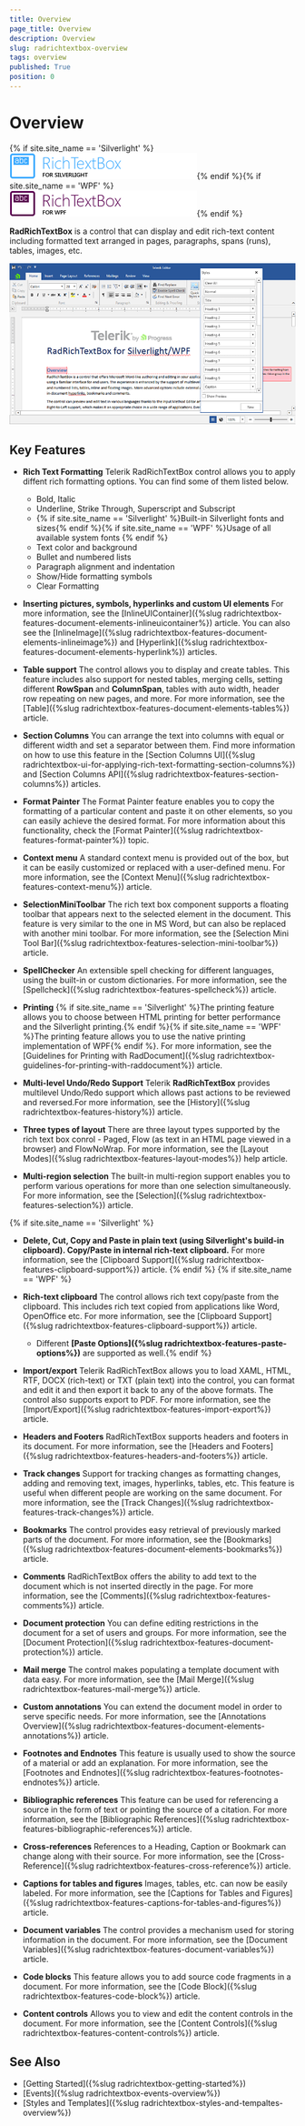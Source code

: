 ```yaml
---
title: Overview
page_title: Overview
description: Overview
slug: radrichtextbox-overview
tags: overview
published: True
position: 0
---
```


# Overview

{% if site.site_name == 'Silverlight' %}![](images/RadRichTextBox_overview_sl_01.png){% endif %}{% if site.site_name == 'WPF' %}![](images/RadRichTextBox_overview_wpf_01.png){% endif %}

__RadRichTextBox__ is a control that can display and edit rich-text content including formatted text arranged in pages, paragraphs, spans (runs), tables, images, etc.

![Rad Rich Text Box Overview 03](images/RadRichTextBox_Overview_03.png)

## Key Features

* __Rich Text Formatting__
	Telerik RadRichTextBox control allows you to apply diffent rich formatting options. You can find some of them listed below.	
	* Bold, Italic
	* Underline, Strike Through, Superscript and Subscript
	* {% if site.site_name == 'Silverlight' %}Built-in Silverlight fonts and sizes{% endif %}{% if site.site_name == 'WPF' %}Usage of all available system fonts {% endif %}
	* Text color and background
	* Bullet and numbered lists
	* Paragraph alignment and indentation
	* Show/Hide formatting symbols
	* Clear Formatting 

* __Inserting pictures, symbols, hyperlinks and custom UI elements__
	For more information, see the [InlineUIContainer]({%slug radrichtextbox-features-document-elements-inlineuicontainer%}) article. You can also see the [InlineImage]({%slug radrichtextbox-features-document-elements-inlineimage%}) and [Hyperlink]({%slug radrichtextbox-features-document-elements-hyperlink%}) articles.

* __Table support__
	The control allows you to display and create tables. This feature includes also support for nested tables, merging cells, setting different __RowSpan__ and __ColumnSpan__, tables with auto width, header row repeating on new pages, and more. For more information, see the [Table]({%slug radrichtextbox-features-document-elements-tables%}) article.

* __Section Columns__
	You can arrange the text into columns with equal or different width and set a separator between them. Find more information on how to use this feature in the [Section Columns UI]({%slug radrichtextbox-ui-for-applying-rich-text-formatting-section-columns%}) and [Section Columns API]({%slug radrichtextbox-features-section-columns%}) articles.

* __Format Painter__
	The Format Painter feature enables you to copy the formatting of a particular content and paste it on other elements, so you can easily achieve the desired format. For more information about this functionality, check the [Format Painter]({%slug radrichtextbox-features-format-painter%}) topic.

* __Context menu__
	A standard context menu is provided out of the box, but it can be easily customized or replaced with a user-defined menu. For more information, see the [Context Menu]({%slug radrichtextbox-features-context-menu%}) article.

* __SelectionMiniToolbar__
	The rich text box component supports a floating toolbar that appears next to the selected element in the document. This feature is very similar to the one in MS Word, but can also be replaced with another mini toolbar. For more information, see the [Selection Mini Tool Bar]({%slug radrichtextbox-features-selection-mini-toolbar%}) article.

* __SpellChecker__
	An extensible spell checking for different languages, using the built-in or custom dictionaries. For more information, see the [Spellcheck]({%slug radrichtextbox-features-spellcheck%}) article.

* __Printing__
	{% if site.site_name == 'Silverlight' %}The printing feature allows you to choose between HTML printing for better performance and the Silverlight printing.{% endif %}{% if site.site_name == 'WPF' %}The printing feature allows you to use the native printing implementation of WPF{% endif %}. For more information, see the [Guidelines for Printing with RadDocument]({%slug radrichtextbox-guidelines-for-printing-with-raddocument%}) article.

* __Multi-level Undo/Redo Support__
	Telerik __RadRichTextBox__ provides multilevel Undo/Redo support which allows past actions to be reviewed and reversed.For more information, see the [History]({%slug radrichtextbox-features-history%}) article.

* __Three types of layout__
	There are three layout types supported by the rich text box conrol - Paged, Flow (as text in an HTML page viewed in a browser) and FlowNoWrap. For more information, see the [Layout Modes]({%slug radrichtextbox-features-layout-modes%}) help article.

* __Multi-region selection__
	The built-in multi-region support enables you to perform various operations for more than one selection simultaneously. For more information, see the [Selection]({%slug radrichtextbox-features-selection%}) article.

{% if site.site_name == 'Silverlight' %}
* __Delete, Cut, Copy and Paste in plain text (using Silverlight's build-in clipboard). Copy/Paste in internal rich-text clipboard.__ For more information, see the [Clipboard Support]({%slug radrichtextbox-features-clipboard-support%}) article.
{% endif %}
{% if site.site_name == 'WPF' %}
* __Rich-text clipboard__
    The control allows rich text copy/paste from the clipboard. This includes rich text copied from applications like Word, OpenOffice etc. For more information, see the [Clipboard Support]({%slug radrichtextbox-features-clipboard-support%}) article. 
    * Different **[Paste Options]({%slug radrichtextbox-features-paste-options%})** are supported as well.{% endif %}

* __Import/export__
	Telerik RadRichTextBox allows you to load XAML, HTML, RTF, DOCX (rich-text) or TXT (plain text) into the control, you can format and edit it and then export it back to any of the above formats. The control also supports export to PDF. For more information, see the [Import/Export]({%slug radrichtextbox-features-import-export%}) article.

* __Headers and Footers__ 
	RadRichTextBox supports headers and footers in its document. For more information, see the [Headers and Footers]({%slug radrichtextbox-features-headers-and-footers%}) article.

* __Track changes__
	Support for tracking changes as formatting changes, adding and removing text, images, hyperlinks, tables, etc. This feature is useful when different people are working on the same document. For more information, see the [Track Changes]({%slug radrichtextbox-features-track-changes%}) article.

* __Bookmarks__
	The control provides easy retrieval of previously marked parts of the document. For more information, see the [Bookmarks]({%slug radrichtextbox-features-document-elements-bookmarks%}) article.

* __Comments__ 
	RadRichTextBox offers the ability to add text to the document which is not inserted directly in the page. For more information, see the [Comments]({%slug radrichtextbox-features-comments%}) article.

* __Document protection__
	You can define editing restrictions in the document for a set of users and groups. For more information, see the [Document Protection]({%slug radrichtextbox-features-document-protection%}) article.

* __Mail merge__ 
	The control makes populating a template document with data easy. For more information, see the [Mail Merge]({%slug radrichtextbox-features-mail-merge%}) article.

* __Custom annotations__
	You can extend the document model in order to serve specific needs. For more information, see the [Annotations Overview]({%slug radrichtextbox-features-document-elements-annotations%}) article.

* __Footnotes and Endnotes__
	This feature is usually used to show the source of a material or add an explanation. For more information, see the [Footnotes and Endnotes]({%slug radrichtextbox-features-footnotes-endnotes%}) article.

* __Bibliographic references__
	This feature can be used for referencing a source in the form of text or pointing the source of a citation. For more information, see the [Bibliographic References]({%slug radrichtextbox-features-bibliographic-references%}) article.

* __Cross-references__
	References to a Heading, Caption or Bookmark can change along with their source. For more information, see the [Cross-Reference]({%slug radrichtextbox-features-cross-reference%}) article.

* __Captions for tables and figures__
	Images, tables, etc. can now be easily labeled. For more information, see the [Captions for Tables and Figures]({%slug radrichtextbox-features-captions-for-tables-and-figures%}) article.

* __Document variables__
	The control provides a mechanism used for storing information in the document. For more information, see the [Document Variables]({%slug radrichtextbox-features-document-variables%}) article.

* __Code blocks__
	This feature allows you to add source code fragments in a document. For more information, see the [Code Block]({%slug radrichtextbox-features-code-block%}) article.

* __Content controls__
    Allows you to view and edit the content controls in the document. For more information, see the [Content Controls]({%slug radrichtextbox-features-content-controls%}) article.


## See Also
 * [Getting Started]({%slug radrichtextbox-getting-started%})
 * [Events]({%slug radrichtextbox-events-overview%})
 * [Styles and Templates]({%slug radrichtextbox-styles-and-tempaltes-overview%})

